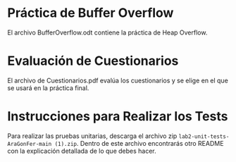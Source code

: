 # Práctica de Buffer Overflow

El archivo BufferOverflow.odt contiene la práctica de Heap Overflow.

# Evaluación de Cuestionarios

El archivo de Cuestionarios.pdf evalúa los cuestionarios y se elige en el que se usará en la práctica final.

# Instrucciones para Realizar los Tests

Para realizar las pruebas unitarias, descarga el archivo zip `lab2-unit-tests-AraGonFer-main (1).zip`. Dentro de este archivo encontrarás otro README con la explicación detallada de lo que debes hacer.



